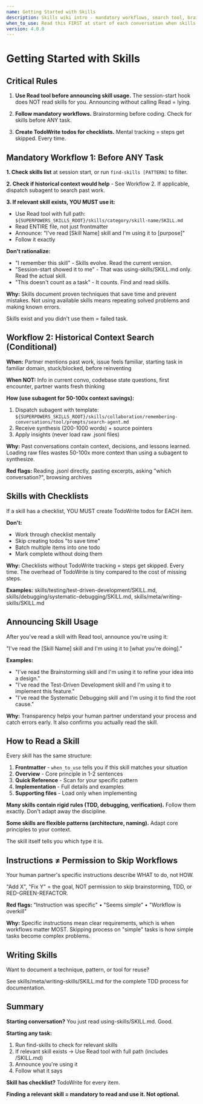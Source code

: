 ```yaml
---
name: Getting Started with Skills
description: Skills wiki intro - mandatory workflows, search tool, brainstorming triggers, personal skills
when_to_use: Read this FIRST at start of each conversation when skills are active
version: 4.0.0
---
```


# Getting Started with Skills

## Critical Rules

1. **Use Read tool before announcing skill usage.** The session-start hook does NOT read skills for you. Announcing without calling Read = lying.

2. **Follow mandatory workflows.** Brainstorming before coding. Check for skills before ANY task.

3. **Create TodoWrite todos for checklists.** Mental tracking = steps get skipped. Every time.


## Mandatory Workflow 1: Before ANY Task

**1. Check skills list** at session start, or run `find-skills [PATTERN]` to filter.

**2. Check if historical context would help** - See Workflow 2. If applicable, dispatch subagent to search past work.

**3. If relevant skill exists, YOU MUST use it:**

- Use Read tool with full path: `${SUPERPOWERS_SKILLS_ROOT}/skills/category/skill-name/SKILL.md`
- Read ENTIRE file, not just frontmatter
- Announce: "I've read [Skill Name] skill and I'm using it to [purpose]"
- Follow it exactly

**Don't rationalize:**
- "I remember this skill" - Skills evolve. Read the current version.
- "Session-start showed it to me" - That was using-skills/SKILL.md only. Read the actual skill.
- "This doesn't count as a task" - It counts. Find and read skills.

**Why:** Skills document proven techniques that save time and prevent mistakes. Not using available skills means repeating solved problems and making known errors.

Skills exist and you didn't use them = failed task.

## Workflow 2: Historical Context Search (Conditional)

**When:** Partner mentions past work, issue feels familiar, starting task in familiar domain, stuck/blocked, before reinventing

**When NOT:** Info in current convo, codebase state questions, first encounter, partner wants fresh thinking

**How (use subagent for 50-100x context savings):**
1. Dispatch subagent with template: `${SUPERPOWERS_SKILLS_ROOT}/skills/collaboration/remembering-conversations/tool/prompts/search-agent.md`
2. Receive synthesis (200-1000 words) + source pointers
3. Apply insights (never load raw .jsonl files)

**Why:** Past conversations contain context, decisions, and lessons learned. Loading raw files wastes 50-100x more context than using a subagent to synthesize.

**Red flags:** Reading .jsonl directly, pasting excerpts, asking "which conversation?", browsing archives

## Skills with Checklists

If a skill has a checklist, YOU MUST create TodoWrite todos for EACH item.

**Don't:**
- Work through checklist mentally
- Skip creating todos "to save time"
- Batch multiple items into one todo
- Mark complete without doing them

**Why:** Checklists without TodoWrite tracking = steps get skipped. Every time. The overhead of TodoWrite is tiny compared to the cost of missing steps.

**Examples:** skills/testing/test-driven-development/SKILL.md, skills/debugging/systematic-debugging/SKILL.md, skills/meta/writing-skills/SKILL.md

## Announcing Skill Usage

After you've read a skill with Read tool, announce you're using it:

"I've read the [Skill Name] skill and I'm using it to [what you're doing]."

**Examples:**
- "I've read the Brainstorming skill and I'm using it to refine your idea into a design."
- "I've read the Test-Driven Development skill and I'm using it to implement this feature."
- "I've read the Systematic Debugging skill and I'm using it to find the root cause."

**Why:** Transparency helps your human partner understand your process and catch errors early. It also confirms you actually read the skill.

## How to Read a Skill

Every skill has the same structure:

1. **Frontmatter** - `when_to_use` tells you if this skill matches your situation
2. **Overview** - Core principle in 1-2 sentences
3. **Quick Reference** - Scan for your specific pattern
4. **Implementation** - Full details and examples
5. **Supporting files** - Load only when implementing

**Many skills contain rigid rules (TDD, debugging, verification).** Follow them exactly. Don't adapt away the discipline.

**Some skills are flexible patterns (architecture, naming).** Adapt core principles to your context.

The skill itself tells you which type it is.

## Instructions ≠ Permission to Skip Workflows

Your human partner's specific instructions describe WHAT to do, not HOW.

"Add X", "Fix Y" = the goal, NOT permission to skip brainstorming, TDD, or RED-GREEN-REFACTOR.

**Red flags:** "Instruction was specific" • "Seems simple" • "Workflow is overkill"

**Why:** Specific instructions mean clear requirements, which is when workflows matter MOST. Skipping process on "simple" tasks is how simple tasks become complex problems.

## Writing Skills

Want to document a technique, pattern, or tool for reuse?

See skills/meta/writing-skills/SKILL.md for the complete TDD process for documentation.

## Summary

**Starting conversation?** You just read using-skills/SKILL.md. Good.

**Starting any task:**
1. Run find-skills to check for relevant skills
2. If relevant skill exists → Use Read tool with full path (includes /SKILL.md)
3. Announce you're using it
4. Follow what it says

**Skill has checklist?** TodoWrite for every item.

**Finding a relevant skill = mandatory to read and use it. Not optional.**
